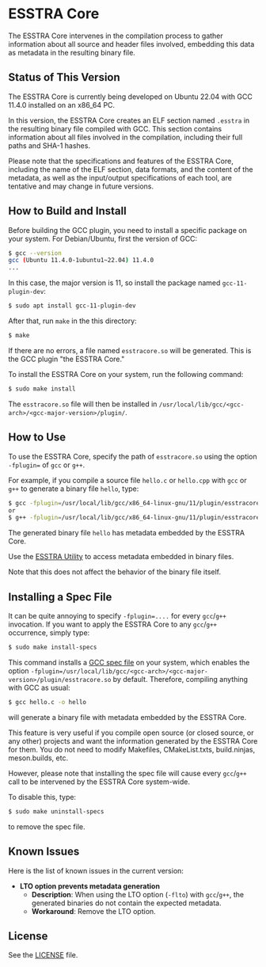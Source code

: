 # ESSTRA Core

The ESSTRA Core intervenes in the compilation process to gather information
about all source and header files involved, embedding this data as metadata in
the resulting binary file.

## Status of This Version

The ESSTRA Core is currently being developed on Ubuntu 22.04 with GCC 11.4.0
installed on an x86\_64 PC.

In this version, the ESSTRA Core creates an ELF section named `.esstra` in
the resulting binary file compiled with GCC. This section contains information
about all files involved in the compilation, including their full paths and
SHA-1 hashes.

Please note that the specifications and features of the ESSTRA Core, including
the name of the ELF section, data formats, and the content of the metadata, as
well as the input/output specifications of each tool, are tentative and may
change in future versions.

## How to Build and Install

Before building the GCC plugin, you need to install a specific package on your
system.  For Debian/Ubuntu, first the version of GCC:

```sh
$ gcc --version
gcc (Ubuntu 11.4.0-1ubuntu1~22.04) 11.4.0
...
```

In this case, the major version is 11, so install the package named
`gcc-11-plugin-dev`:

```sh
$ sudo apt install gcc-11-plugin-dev
```

After that, run `make` in the this directory:

```sh
$ make
```

If there are no errors, a file named `esstracore.so` will be generated.
This is the GCC plugin "the ESSTRA Core."

To install the ESSTRA Core on your system, run the following command:

```sh
$ sudo make install
```

The `esstracore.so` file will then be installed in
`/usr/local/lib/gcc/<gcc-arch>/<gcc-major-version>/plugin/`.

## How to Use

To use the ESSTRA Core, specify the path of `esstracore.so` using the option
`-fplugin=` of `gcc` or `g++`.

For example, if you compile a source file `hello.c` or `hello.cpp`
with `gcc` or `g++` to generate a binary file `hello`, type:

```sh
$ gcc -fplugin=/usr/local/lib/gcc/x86_64-linux-gnu/11/plugin/esstracore.so hello.c -o hello
or
$ g++ -fplugin=/usr/local/lib/gcc/x86_64-linux-gnu/11/plugin/esstracore.so hello.cpp -o hello
```

The generated binary file `hello` has metadata embedded by the ESSTRA Core.

Use the [ESSTRA Utility](/util/README.md) to access metadata embedded in binary
files.

Note that this does not affect the behavior of the binary file itself.

## Installing a Spec File

It can be quite annoying to specify `-fplugin=....` for every `gcc`/`g++`
invocation. If you want to apply the ESSTRA Core to any `gcc`/`g++` occurrence,
simply type:

```sh
$ sudo make install-specs
```

This command installs a
[GCC spec file](https://gcc.gnu.org/onlinedocs/gcc/Spec-Files.html)
on your system, which enables the option
`-fplugin=/usr/local/lib/gcc/<gcc-arch>/<gcc-major-version>/plugin/esstracore.so`
by default. Therefore, compiling anything with GCC as usual:

```sh
$ gcc hello.c -o hello
```

will generate a binary file with metadata embedded by the ESSTRA Core.

This feature is very useful if you compile open source (or closed source, or
any other) projects and want the information generated by the ESSTRA Core for
them.  You do not need to modify Makefiles, CMakeList.txts, build.ninjas,
meson.builds, etc.

However, please note that installing the spec file will cause every
`gcc`/`g++` call to be intervened by the ESSTRA Core system-wide.

To disable this, type:

```sh
$ sudo make uninstall-specs
```

to remove the spec file.

## Known Issues

Here is the list of known issues in the current version:

* **LTO option prevents metadata generation**
  - **Description**: When using the LTO option (`-flto`) with `gcc`/`g++`,
    the generated binaries do not contain the expected metadata.
  - **Workaround**: Remove the LTO option.

## License

See the [LICENSE](../LICENSE) file.
